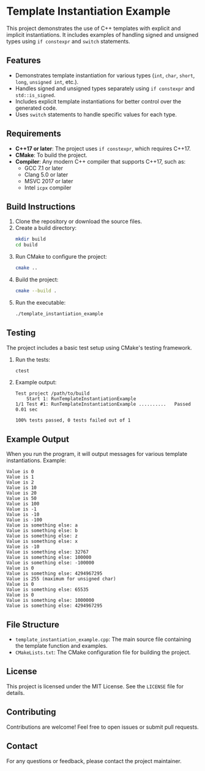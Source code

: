# Template Instantiation Example

This project demonstrates the use of C++ templates with explicit and implicit instantiations. It includes examples of handling signed and unsigned types using `if constexpr` and `switch` statements.

## Features

- Demonstrates template instantiation for various types (`int`, `char`, `short`, `long`, `unsigned int`, etc.).
- Handles signed and unsigned types separately using `if constexpr` and `std::is_signed`.
- Includes explicit template instantiations for better control over the generated code.
- Uses `switch` statements to handle specific values for each type.

## Requirements

- **C++17 or later**: The project uses `if constexpr`, which requires C++17.
- **CMake**: To build the project.
- **Compiler**: Any modern C++ compiler that supports C++17, such as:
  - GCC 7.1 or later
  - Clang 5.0 or later
  - MSVC 2017 or later
  - Intel `icpx` compiler

## Build Instructions

1. Clone the repository or download the source files.
2. Create a build directory:
   ```bash
   mkdir build
   cd build
   ```
3. Run CMake to configure the project:
   ```bash
   cmake ..
   ```
4. Build the project:
   ```bash
   cmake --build .
   ```
5. Run the executable:
   ```bash
   ./template_instantiation_example
   ```

## Testing

The project includes a basic test setup using CMake's testing framework.

1. Run the tests:
   ```bash
   ctest
   ```
2. Example output:
   ```
   Test project /path/to/build
       Start 1: RunTemplateInstantiationExample
   1/1 Test #1: RunTemplateInstantiationExample ..........   Passed    0.01 sec

   100% tests passed, 0 tests failed out of 1
   ```

## Example Output

When you run the program, it will output messages for various template instantiations. Example:

```
Value is 0
Value is 1
Value is 2
Value is 10
Value is 20
Value is 50
Value is 100
Value is -1
Value is -10
Value is -100
Value is something else: a
Value is something else: b
Value is something else: z
Value is something else: x
Value is -10
Value is something else: 32767
Value is something else: 100000
Value is something else: -100000
Value is 0
Value is something else: 4294967295
Value is 255 (maximum for unsigned char)
Value is 0
Value is something else: 65535
Value is 0
Value is something else: 1000000
Value is something else: 4294967295
```

## File Structure

- `template_instantiation_example.cpp`: The main source file containing the template function and examples.
- `CMakeLists.txt`: The CMake configuration file for building the project.

## License

This project is licensed under the MIT License. See the `LICENSE` file for details.

## Contributing

Contributions are welcome! Feel free to open issues or submit pull requests.

## Contact

For any questions or feedback, please contact the project maintainer.

